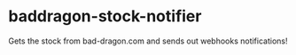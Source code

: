 # baddragon-stock-notifier
 Gets the stock from bad-dragon.com and sends out webhooks notifications!
